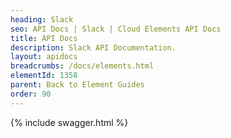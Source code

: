 ```yaml
---
heading: Slack
seo: API Docs | Slack | Cloud Elements API Docs
title: API Docs
description: Slack API Documentation.
layout: apidocs
breadcrumbs: /docs/elements.html
elementId: 1358
parent: Back to Element Guides
order: 90
---
```


{% include swagger.html %}
